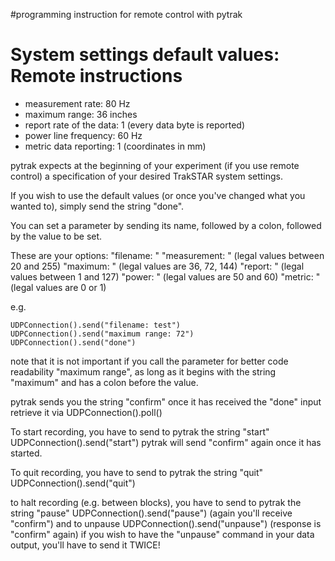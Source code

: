 #programming instruction for remote control with pytrak

System settings default values:
Remote instructions
===================

* measurement rate: 80 Hz
* maximum range: 36 inches
* report rate of the data: 1 (every data byte is reported)
* power line frequency: 60 Hz
* metric data reporting: 1 (coordinates in mm)

pytrak expects at the beginning of your experiment (if you use remote control) 
a specification of your desired TrakSTAR system settings.

If you wish to use the default values (or once you've changed what you wanted to), 
simply send the string "done".

You can set a parameter by sending its name, followed by a colon, 
followed by the value to be set.

These are your options:
"filename: <str>"
"measurement: <int>" (legal values between 20 and 255)
"maximum: <int>" (legal values are 36, 72, 144)
"report: <int>" (legal values between 1 and 127)
"power: <int>" (legal values are 50 and 60)
"metric: <int>" (legal values are 0 or 1)

e.g.
```
UDPConnection().send("filename: test")
UDPConnection().send("maximum range: 72")
UDPConnection().send("done")
```

note that it is not important if you call the parameter for better code readability "maximum range",
as long as it begins with the string "maximum" and has a colon before the value.

pytrak sends you the string "confirm" once it has received the "done" input
retrieve it via UDPConnection().poll()

To start recording, you have to send to pytrak the string "start" 
UDPConnection().send("start")
pytrak will send "confirm" again once it has started.

To quit recording, you have to send to pytrak the string "quit"
UDPConnection().send("quit")


to halt recording (e.g. between blocks), you have to send to pytrak the string "pause"
UDPConnection().send("pause") (again you'll receive "confirm")
and to unpause 
UDPConnection().send("unpause") (response is "confirm" again)
if you wish to have the "unpause" command in your data output, you'll have to send it TWICE!
